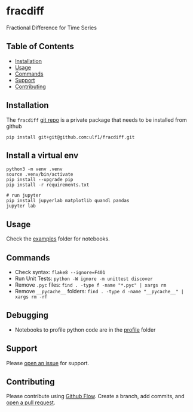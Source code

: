 # fracdiff
Fractional Difference for Time Series


## Table of Contents
* [Installation](#installation)
* [Usage](#usage)
* [Commands](#commands)
* [Support](#support)
* [Contributing](#contributing)


## Installation
The `fracdiff` [git repo](http://github.com/ulf1/fracdiff) is a private package that needs to be installed from github

```
pip install git+git@github.com:ulf1/fracdiff.git
```

## Install a virtual env

```
python3 -m venv .venv
source .venv/bin/activate
pip install --upgrade pip
pip install -r requirements.txt

# run jupyter
pip install jupyerlab matplotlib quandl pandas
jupyter lab
```

## Usage
Check the [examples](http://github.com/ulf1/fracdiff/examples) folder for notebooks.


## Commands
* Check syntax: `flake8 --ignore=F401`
* Run Unit Tests: `python -W ignore -m unittest discover`
* Remove `.pyc` files: `find . -type f -name "*.pyc" | xargs rm`
* Remove `__pycache__` folders: `find . -type d -name "__pycache__" | xargs rm -rf`


## Debugging
* Notebooks to profile python code are in the [profile](http://github.com/ulf1/fracdiff/profile) folder


## Support
Please [open an issue](https://github.com/ulf1/fracdiff/issues/new) for support.


## Contributing
Please contribute using [Github Flow](https://guides.github.com/introduction/flow/). Create a branch, add commits, and [open a pull request](https://github.com/ulf1/fracdiff/compare/).
